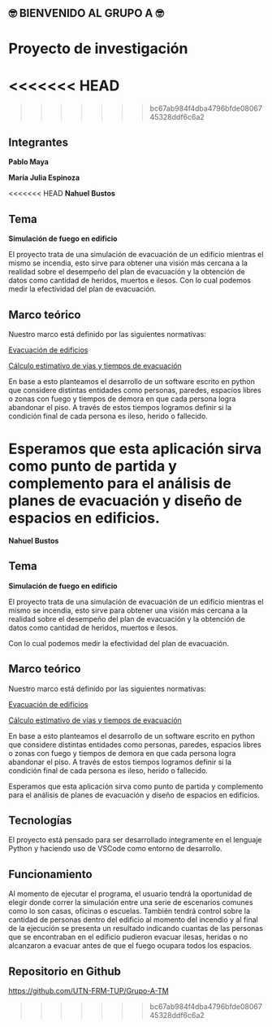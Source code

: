 ## 🤓 BIENVENIDO AL GRUPO A 🤓

# Proyecto de investigación

<<<<<<< HEAD
=======
 

>>>>>>> bc67ab984f4dba4796bfde0806745328ddf6c6a2
## Integrantes

 

**Pablo Maya**

 

**María Julia Espinoza**

<<<<<<< HEAD
**Nahuel Bustos**

## Tema

**Simulación de fuego en edificio**

El proyecto trata de una simulación de evacuación de un edificio mientras el mismo se incendia, esto sirve para obtener una visión más cercana a la realidad sobre el desempeño del plan de evacuación y la obtención de datos como cantidad de heridos, muertos e ilesos.
Con lo cual podemos medir la efectividad del plan de evacuación.

## Marco teórico

Nuestro marco está definido por las siguientes normativas:

[Evacuación de edificios](https://www.insst.es/documents/94886/326853/ntp_046.pdf/b9d7dd31-9758-42a1-8c8c-55daa88295f2)

[Cálculo estimativo de vías y tiempos de evacuación](https://www.cso.go.cr/legislacion/notas_tecnicas_preventivas_insht/NTP%20436%20-%20Calculo%20estimativo%20de%20vias%20y%20tiempos%20de%20evacuacion.pdf)

En base a esto planteamos el desarrollo de un software escrito en python que considere distintas entidades como personas, paredes, espacios libres o zonas con fuego y tiempos de demora en que cada persona logra abandonar el piso. A través de estos tiempos logramos definir si la condición final de cada persona es ileso, herido o fallecido.

Esperamos que esta aplicación sirva como punto de partida y complemento para el análisis de planes de evacuación y diseño de espacios en edificios.
=======
 

**Nahuel Bustos**

 

## Tema

 

**Simulación de fuego en edificio**

 

El proyecto trata de una simulación de evacuación de un edificio mientras el mismo se incendia, esto sirve para obtener una visión más cercana a la realidad sobre el desempeño del plan de evacuación y la obtención de datos como cantidad de heridos, muertos e ilesos.

Con lo cual podemos medir la efectividad del plan de evacuación.

 

## Marco teórico

 

Nuestro marco está definido por las siguientes normativas:

 

[Evacuación de edificios](https://www.insst.es/documents/94886/326853/ntp_046.pdf/b9d7dd31-9758-42a1-8c8c-55daa88295f2)

 

[Cálculo estimativo de vías y tiempos de evacuación](https://www.cso.go.cr/legislacion/notas_tecnicas_preventivas_insht/NTP%20436%20-%20Calculo%20estimativo%20de%20vias%20y%20tiempos%20de%20evacuacion.pdf)

 

En base a esto planteamos el desarrollo de un software escrito en python que considere distintas entidades como personas, paredes, espacios libres o zonas con fuego y tiempos de demora en que cada persona logra abandonar el piso. A través de estos tiempos logramos definir si la condición final de cada persona es ileso, herido o fallecido.

 

Esperamos que esta aplicación sirva como punto de partida y complemento para el análisis de planes de evacuación y diseño de espacios en edificios.

 

## Tecnologías

 

El proyecto está pensado para ser desarrollado íntegramente en el lenguaje Python y haciendo uso de VSCode como entorno de desarrollo.

 

## Funcionamiento

 

Al momento de ejecutar el programa, el usuario tendrá la oportunidad de elegir donde correr la simulación entre una serie de escenarios comunes como lo son casas, oficinas o escuelas. También tendrá control sobre la cantidad de personas dentro del edificio al momento del incendio y al final de la ejecución se presenta un resultado indicando cuantas de las personas que se encontraban en el edificio pudieron evacuar ilesas, heridas o no alcanzaron a evacuar antes de que el fuego ocupara todos los espacios.

 

## Repositorio en Github

 

https://github.com/UTN-FRM-TUP/Grupo-A-TM
>>>>>>> bc67ab984f4dba4796bfde0806745328ddf6c6a2
